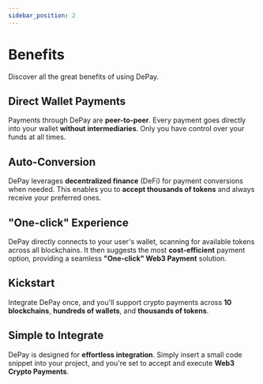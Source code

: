 ```yaml
---
sidebar_position: 2
---
```


# Benefits

Discover all the great benefits of using DePay.

## Direct Wallet Payments

Payments through DePay are **peer-to-peer**. Every payment goes directly into your wallet **without intermediaries**.
Only you have control over your funds at all times.

## Auto-Conversion

DePay leverages **decentralized finance** (DeFi) for payment conversions when needed.
This enables you to **accept thousands of tokens** and always receive your preferred ones.

## "One-click" Experience

DePay directly connects to your user's wallet, scanning for available tokens across all blockchains.
It then suggests the most **cost-efficient** payment option, providing a seamless **"One-click" Web3 Payment** solution.

## Kickstart

Integrate DePay once, and you'll support crypto payments across **10 blockchains**, **hundreds of wallets**, and **thousands of tokens**.


## Simple to Integrate

DePay is designed for **effortless integration**.
Simply insert a small code snippet into your project, and you're set to accept and execute **Web3 Crypto Payments**.

